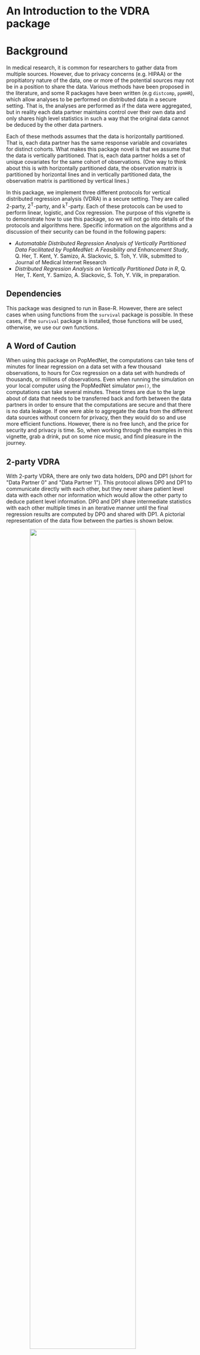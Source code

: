 # An Introduction to the VDRA package

# Background

In medical research, it is common for researchers to gather data from multiple sources.  However, due to privacy concerns (e.g. HIPAA) or the propitiatory nature of the data, one or more of the potential sources may not be in a position to share the data.  Various methods have been proposed in the literature, and some R packages have been written (e.g `distcomp`, `ppmHR`), which allow analyses to be performed on distributed data in a secure setting.  That is, the analyses are performed as if the data were aggregated, but in reality each data partner maintains control over their own data and only shares high level statistics in such a way that the original data cannot be deduced by the other data partners.

Each of these methods assumes that the data is horizontally partitioned.  That is, each data partner has the same response variable and covariates for distinct cohorts.  What makes this package novel is that we assume that the data is vertically partitioned.  That is, each data partner holds a set of unique covariates for the same cohort of observations.  (One way to think about this is with horizontally partitioned data, the observation matrix is partitioned by horizontal lines and in vertically partitioned data, the observation matrix is partitioned by vertical lines.)

In this package, we implement three different protocols for vertical distributed regression analysis (VDRA) in a secure setting.  They are called 2-party, 2<sup>T</sup>-party, and k<sup>T</sup>-party.  Each of these protocols can be used to perform linear, logistic, and Cox regression.  The purpose of this vignette is to demonstrate how to use this package, so we will not go into details of the protocols and algorithms here.  Specific information on the algorithms and a discussion of their security can be found in the following papers:

* *Automatable Distributed Regression Analysis of Vertically Partitioned Data Facilitated by PopMedNet: A Feasibility and Enhancement Study*, Q. Her, T. Kent, Y. Samizo, A. Slackovic, S. Toh, Y. Vilk, submitted to Journal of Medical Internet Research	
* *Distributed Regression Analysis on Vertically Partitioned Data in R*, Q. Her, T. Kent, Y. Samizo, A. Slackovic, S. Toh, Y. Vilk, in preparation.  

## Dependencies

This package was designed to run in Base-R.  However, there are select cases when using functions from the `survival` package is possible.  In these cases, if the `survival` package is installed, those functions will be used, otherwise, we use our own functions.

## A Word of Caution

When using this package on PopMedNet, the computations can take tens of minutes for linear regression on a data set with a few thousand observations, to hours for Cox regression on a data set with hundreds of thousands, or millions of observations.  Even when running the simulation on your local computer using the PopMedNet simulator `pmn()`, the computations can take several minutes.  These times are due to the large about of data that needs to be transferred back and forth between the data partners in order to ensure that the computations are secure and that there is no data leakage.  If one were able to aggregate the data from the different data sources without concern for privacy, then they would do so and use more efficient functions.  However, there is no free lunch, and the price for security and privacy is time.  So, when working through the examples in this vignette, grab a drink, put on some nice music, and find pleasure in the journey.

## 2-party VDRA

With 2-party VDRA, there are only two data holders, DP0 and DP1 (short for "Data Partner 0" and "Data Partner 1").  This protocol allows DP0 and DP1 to communicate directly with each other, but they never share patient level data with each other nor information which would allow the other party to deduce patient level information.  DP0 and DP1 share intermediate statistics with each other multiple times in an iterative manner until the final regression results are computed by DP0 and shared with DP1.  A pictorial representation of the data flow between the parties is shown below.

<img src="2party.png" width="75%" style="display: block; margin: auto;" />

The name DP0 indicates which party is acting as the analysis center.  This is the only protocol where the analysis center also provides data.  For the next two protocols, the analysis center does not provide any data.

## 2<sup>T</sup>-party VDRA

With 2<sup>T</sup>-party VDRA, there are only two data holders, DP1 and DP2, and an analysis center, DP0.  DP1 and DP2 cannot communicate directly with each other, but all communication must pass through DP0.  DP0 is a trusted third party that helps facilitate communication and performs much of the computation that was performed by DP1 in the 2-party protocol.  Whenever possible, any intermediate statistics shared with DP0 from one data partner (never patient level data) are multiplied by a random orthonormal matrix before being sent to the other data partner.  This adds an extra layer of security at the expense of sending more data.  The final regression results are computed by DP0 and shared with DP1 and DP2.  A pictorial representation of the data flow between the parties is shown below.  

<img src="./vignettes/2Tparty.png" width="75%" style="display: block; margin: auto;" />

## K<sup>T</sup>-party VDRA

With K<sup>T</sup>-party VDRA, there are two or more data holders, DP1, DP2, ... DPk, and one analysis center, DP0.  We have tested the package with up to 10 data holders, but there is no reason why there could not be more.  With this protocol, all data partners are able to communicate with each other with the benefit that less data is transferred.  As with 2<sup>T</sup>-party VDRA, DP0 facilitates the computations and computes the final regression results, which are then sent to all the data partners.  The one possible concern with this method is that a data breach at both the analysis center and one of the data partners could expose another data partner's data, even though neither the analysis center nor any data partner have enough information to reconstruct any part of any other data partners' data on their own.  A pictorial representation of the data flow between the parties is shown below.  

<img src="kTparty.png" width="75%" style="display: block; margin: auto;" />

# PopMedNet and the PopMedNet Simulator

PopMedNet (https://www.popmednet.org/), short for Population Medicine Network, is a "scalable and extensible open-source informatics platform designed to facilitate the implementation and operation of distributed health data networks."  PopMedNet is maintained by Department of Population Medicine at the Harvard Medical School and the Harvard Pilgrim Health Care Institute.  Through two generous National Institute of Health Grants, we were able to make modifications to PopMedNet which allowed us to transmit data between data partners in a secure and automatic fashion.  These modification were made specifically with the intent of the creation of this package.  While this package has been designed to work seamlessly with PopMedNet as a means of communication, it should be possible to use other file transfer software to perform the same task.

If a group of data partners wishes to use PopMedNet and this package for analysis of vertically distributed data, please refer to the vignette *How to use the vdra package with PopMedNet* for further information.  However, for the individuals which are interested in testing out the package to see how it works, a PopMedNet simulator, `pmn()`, has been supplied as part of the package.  This allows the individual to play the part of the all the data partners and the analysis center on a single computer in order to gain an understanding of how to use the package before implementation in a real world setting.

We demonstrate the usage of this package using `pmn()` as the file transfer protocol for 2-party, 2<sup>T</sup>-party, and K<sup>T</sup>-party situations.  Take careful note the use of the parameter `popmednet = FALSE` in all function calls.  When `popmednet = TRUE` is used, an offset is added to make sure that when two or more data partners are running in parallel, there is a at least a 15 second window between when they signal PopMedNet that they are ready to upload files.  There are technical reasons for this that are specific to PopMedNet, but are not applicable when other file transfer protocols are utilized.

# Data

The `VDRA` package comes with a data set `vdra_data` which contains simulated data from a BMI study by the Harvard School of Medicine.  The data in `vdra_data` are not fit for scientific research, but are rather provided as an example for use when learning to use this package.  The data contains information from 5,740 subjects with four possible response variables and seven covariates.  

The four response variables are:

 
| Variable(s)   | Intended Use        |
|---------------|---------------------|
| Change_BMI    | Linear Regression   |
| WtLost        | Logistic Regression |
| Time, Status  | Cox Regression      |

If each data partner is using their own data, it is assumed that each data partner has the same number of observations and that observations on corresponding rows are for the same patient.  In other words, it is assumed that the data are already aligned according to some common key, and it will be treated as such.  Additionally, it is expected that the data will have already been cleaned and only valid values are presented.  Some checking of the data is performed by the package, including looking for missing values. During this step, if any problems are found a descriptive error message will be given and the program will terminate.  

# The Directory Structure and the Order of Execution

The directories in which each data partner reads and writes files is fairly rigid, but the home location where these directories are placed is up to the user.  For this vignette, we set the base directory to be `~/vdra`, but in practice, you can name it whatever you want and place it wherever you desire.  This directory is passed as a parameter to `pmn()` and the data partners, and they assume that it exists.  If it does not, they terminate execution.  At this point, please create your work directory before proceeding.

Before each run, `~/vdra` and all of its subdirectories should not contain any file named `files_done.ok`, `job_done.ok`, or `job_fail.ok`.  These are special files that signal PopMedNed (and the simulator) that files have been transferred from another data partner, are ready to be transferred to another data partner, or that the computation has completed or failed.  In the event of a normal program termination, these files are removed automatically, but in the event of a program crash or other unplanned events, one or more of these files may be left behind which could have unintended consequences the next time that a simulation is run.  Because of this, we suggest that all files are deleted from `~/pmn` each time you run a simulation.

When \verb'pmn(k, "~/pmn")' is run the first time (where *k* is some positive integer signaling how many parties (data partners and the analysis center) are going to participate in the computation, it first checks that `~/vdra` exists and then it creates the subdirectories `dp0`, `dp1`, through `dp(k)` in the directory `~/vdra`.  Each subdirectory contains the further subdirectories `inputfiles`, `msoc`, `msoc1`, ..., `msoc(k)`.  All files that Data Partner *n* wants transferred to another data partner are written to `~/vdra/dp(n)/inputfiles`.  On the other hand, `~/vdra/dp(n)/msoc` contains the files sent to Data Partner *n* by the analysis center (Data Partner 0) and `~/vdra/dp(n)/msoc(m)` contains the files sent to Data Partner *n* by Data Partner *m*.  

As `pmn()` (or PopMedNet if you are using that) and the data partners all run in parallel, we now outline the order of execution.  For simplicity, assume that we have the analysis center (Data Partner 0) and data partners 1 and 2.  When we first start the scripts, data partners 1 and 2 are active.  They do some computations and then write files to their respective directory `inputfiles`, along with a file `file_list.csv` which indicates which files are to be sent to which data partners. A data partner can transfer a file to any other data partner within the limitations of the protocol being used, the only additional exception being that they cannot transfer a file to themselves.  Finally, they write `files_done.csv` which indicates to `pmn()` (PopMedNet) that the files are ready to be transfered.  Once all active data partners have written `files_done.csv`, `pmn()` (PopMedNet) transfers the files to the appropriate read directories of the appropriate data partners.  Once the files are transferred, `pmn()` (PopMedNet) writes `files_done.csv` in each directory that received a file.  Each data partner that received a file is now active.  The active data partners delete the various `files_done.csv`, read the input files, process, write files, and the process continues.  The process ends when the analysis center determines that the computation is over.  At this point, the analysis center writes the file `job_done.ok` in the case of a successful computation, or `job_fail.ok` in the case of an unsuccessful computation.  This signals `pmn()` (PopMedNet) to tell all the other data partners to shutdown and then `pmn()` (PopMedNet) shuts down itself. 

The next sections of the vignette demonstrate how to use this package to perform parallel computations.

# 2-party Vertically Distributed Regression

For 2-party Vertically Distributed Regression, we will run three sessions of R simultaneously.  If you are using R-Studio, you can open up two more sessions of R-Studio by choosing the menu item `Session`&rarr;`New Session`.  The first session will run the PopMedNet Simulator, `pmn()`, and the other two sessions will run the analysis center (Data Partner 0) and the Data Partner 1, respectively.  Once you run one block of code in a session of R, immediately move to the next R session to execute the next block of code.  The scripts interact in such a way that they all need to run in parallel for the the computation to proceed to completion.  

In our code, we assume that we run `pmn()` first, as this simulates PopMedNet being run first, which delivers the requests in a real-world setting.  Before you run `pmn()`, be sure that `~/vdra` is empty (or at least does not contain any files of the form `*.ok`.  When we run `pmn()`, we tell it that there will be one data partner beyond the analysis center and that the working directory is `~/vdra`.


```r
library(vdra)
if (!dir.exists("~/vdra")) dir.create("~/vdra")
pmn(2, "~/vdra")
```
	
At this point, `pmn()` will have created directories `~/vdra/dp0` and `~/vdra/dp1` which are used in the communication process.  For this protocol, it is assumed that Data Partner 0 has the response variable(s) and potentially some covariates, while it is assumed that Data Partner 1 has at least one covariate.  For this vignette, we let Data Partner 0 have the covariates stored in columns 5 through 7 of `vdra_data` and Data Partner 1 has the covariates stored in columns 8 through 11.

Once `pmn()` is running, proceed to the section indicating the regression you wish to perform.

## Linear Regression

In order to perform linear regression in a 2-party setting run the following code in the second R session simultaneously with the first R session.  This code is for the analysis center (Data Partner 0).  In reality, it does not matter which data partner is run first.


```r
library(vdra)
fit = AnalysisCenter.2Party(regression    = "linear",
                            data          = vdra_data[, c(1, 5:7)],
                            response      = "Change_BMI",
                            monitorFolder = "~/vdra/dp0",
                            popmednet     = FALSE)
summary(fit)
```
	
Now, run the following code in the third R session simultaneously with the other two R sessions.  This code is for Data Partner 1.
	

```r
library(vdra)
fit = DataPartner.2Party(regression    = "linear",
                         data          = vdra_data[, 8:11],
                         monitorFolder = "~/vdra/dp1",
                         popmednet     = FALSE)
summary(fit)
```
	
After a few minutes, you should see the following output for both parties.
	

```
##                Party   Estimate Std. Error    t value   Pr(>|t|)    
##  (Intercept)    dp0   2.284e+01   1.620344  1.409e+01 < 2.22e-16 ***
##  Exposure       dp0  -5.779e+00   0.394282 -1.466e+01 < 2.22e-16 ***
##  Age            dp0   2.024e-01   0.020086  1.007e+01 < 2.22e-16 ***
##  ComorbidScore  dp0   2.626e-01   0.106151  2.474e+00  0.0133813 *  
##  NumRx          dp1  -1.324e-01   0.096882 -1.367e+00  0.1717263    
##  BMI_pre        dp1  -1.176e-02   0.021796 -5.394e-01  0.5896362    
##  Race:Race 1    dp1   2.108e+00   0.788397  2.673e+00  0.0075283 ** 
##  Race:Race 2    dp1   1.675e+00   0.740472  2.262e+00  0.0237404 *  
##  Race:Race 3    dp1   3.641e+00   0.733589  4.964e+00 7.1126e-07 ***
##  Race:Race 4    dp1   4.722e+00   0.738904  6.391e+00 1.7827e-10 ***
##  Race:Race 5    dp1   4.033e-02   0.746852  5.400e-02  0.9569363    
##  Sex:M          dp1  -1.244e+00   0.563097 -2.208e+00  0.0272501 *  
## --- 
## Signif. codes:  0 '***' 0.001 '**' 0.01 '*' 0.05 '.' 0.1 ' ' 1
## 
## Residual standard error:  14.92 on 5728 degrees of freedom
## Multiple R-squared:  0.06851 , Adjusted R-squared:  0.06672 
## F-statistic: 38.3 on 11 and 5728 DF, p-value: < 2.22e-16
```
	
The output is similar if we had used `lm()`:
	

```r
fit = lm(Change_BMI ~ ., vdra_data[, c(1, 5:11)])
summary(fit)
```

```
## 
## Call:
## lm(formula = Change_BMI ~ ., data = vdra_data[, c(1, 5:11)])
## 
## Residuals:
##     Min      1Q  Median      3Q     Max 
## -37.935 -10.324  -1.444   8.571  77.989 
## 
## Coefficients:
##               Estimate Std. Error t value Pr(>|t|)    
## (Intercept)   22.83755    1.62034  14.094  < 2e-16 ***
## Exposure      -5.77936    0.39428 -14.658  < 2e-16 ***
## Age            0.20235    0.02009  10.074  < 2e-16 ***
## ComorbidScore  0.26264    0.10615   2.474  0.01338 *  
## NumRx         -0.13242    0.09688  -1.367  0.17173    
## BMI_pre       -0.01176    0.02180  -0.539  0.58964    
## RaceRace 1     2.10776    0.78840   2.673  0.00753 ** 
## RaceRace 2     1.67488    0.74047   2.262  0.02374 *  
## RaceRace 3     3.64139    0.73359   4.964 7.11e-07 ***
## RaceRace 4     4.72205    0.73890   6.391 1.78e-10 ***
## RaceRace 5     0.04033    0.74685   0.054  0.95694    
## SexM          -1.24359    0.56310  -2.208  0.02725 *  
## ---
## Signif. codes:  0 '***' 0.001 '**' 0.01 '*' 0.05 '.' 0.1 ' ' 1
## 
## Residual standard error: 14.92 on 5728 degrees of freedom
## Multiple R-squared:  0.06851,	Adjusted R-squared:  0.06672 
## F-statistic:  38.3 on 11 and 5728 DF,  p-value: < 2.2e-16
```


## Logistic Regression

As with the linear regression, we are already running the following block of code in an R session.


```r
library(vdra)
if (!dir.exists("~/vdra")) dir.create("~/vdra")
pmn(2, "~/vdra")
```
	
In order to perform logistic regression in a 2-party setting run the following code in the second R session simultaneously with the first R session.  This code is for the analysis center (Data Partner 0).  In reality, it does not matter which data partner is run first. Notice that this time we are using the binary variable `WtLost` as the response.
	

```r
library(vdra)
fit = AnalysisCenter.2Party(regression    = "logistic",
                            data          = vdra_data[, c(2, 5:7)],
                            response      = "WtLost",
                            monitorFolder = "~/vdra/dp0",
                            popmednet     = FALSE)
summary(fit)
```
	
Now, run the following code in the third R session simultaneously with the other two R sessions.  This code is for Data Partner 1.
	

```r
library(vdra)
fit = DataPartner.2Party(regression    = "logistic",
                         data          = vdra_data[, 8:11],
                         monitorFolder = "~/vdra/dp1",
                         popmednet     = FALSE)
summary(fit)
```

After a few minutes, you should see the following output:


```
##                Party   Estimate Std. Error   t value   Pr(>|t|)    
##  (Intercept)    dp0   1.633e+00   0.377311  4.327351 1.5091e-05 ***
##  Exposure       dp0  -9.409e-01   0.099919 -9.416743 < 2.22e-16 ***
##  Age            dp0   3.772e-02   0.004815  7.833597 4.7411e-15 ***
##  ComorbidScore  dp0   3.653e-02   0.025524  1.431209 0.15237037    
##  NumRx          dp1  -4.366e-02   0.023002 -1.898102 0.05768263 .  
##  BMI_pre        dp1  -3.459e-03   0.005094 -0.679062 0.49709830    
##  Race:Race 1    dp1   3.164e-01   0.190301  1.662715 0.09636954 .  
##  Race:Race 2    dp1   4.087e-01   0.176844  2.311323 0.02081501 *  
##  Race:Race 3    dp1   4.870e-01   0.175991  2.767129 0.00565524 ** 
##  Race:Race 4    dp1   6.556e-01   0.188746  3.473682 0.00051337 ***
##  Race:Race 5    dp1  -2.440e-01   0.153508 -1.589724 0.11189697    
##  Sex:M          dp1  -3.154e-01   0.139085 -2.267681 0.02334863 *  
## --- 
## Signif. codes:  0 '***' 0.001 '**' 0.01 '*' 0.05 '.' 0.1 ' ' 1
## 
## (Dispertion parameter for binomial family taken to be 1)
## 
##     Null Deviance: 3530  on  5739  degrees of freedom
## Residual deviance: 3311  on  5728  degrees of freedom
## AIC: 3335 
## BIC: 3415 
## 
## Number of Newton-Raphson iterations: 7
```
	
The output is similar if we had used `glm()`:
	

```r
fit = glm(WtLost ~ ., vdra_data[c(2, 5:11)], family = binomial)
summary(fit)
```

```
## 
## Call:
## glm(formula = WtLost ~ ., family = binomial, data = vdra_data[c(2, 
##     5:11)])
## 
## Deviance Residuals: 
##     Min       1Q   Median       3Q      Max  
## -2.8468   0.2797   0.3737   0.4848   1.0130  
## 
## Coefficients:
##                Estimate Std. Error z value Pr(>|z|)    
## (Intercept)    1.632756   0.377298   4.327 1.51e-05 ***
## Exposure      -0.940912   0.099913  -9.417  < 2e-16 ***
## Age            0.037721   0.004815   7.834 4.73e-15 ***
## ComorbidScore  0.036530   0.025523   1.431 0.152356    
## NumRx         -0.043661   0.023001  -1.898 0.057674 .  
## BMI_pre       -0.003459   0.005094  -0.679 0.497085    
## RaceRace 1     0.316417   0.190294   1.663 0.096357 .  
## RaceRace 2     0.408743   0.176838   2.311 0.020811 *  
## RaceRace 3     0.486991   0.175986   2.767 0.005654 ** 
## RaceRace 4     0.655642   0.188734   3.474 0.000513 ***
## RaceRace 5    -0.244035   0.153505  -1.590 0.111890    
## SexM          -0.315401   0.139079  -2.268 0.023343 *  
## ---
## Signif. codes:  0 '***' 0.001 '**' 0.01 '*' 0.05 '.' 0.1 ' ' 1
## 
## (Dispersion parameter for binomial family taken to be 1)
## 
##     Null deviance: 3530.2  on 5739  degrees of freedom
## Residual deviance: 3310.6  on 5728  degrees of freedom
## AIC: 3334.6
## 
## Number of Fisher Scoring iterations: 5
```
	
## Cox Regression

As with the linear regression, we are already running the following block of code in an R session.


```r
library(vdra)
if (!dir.exists("~/vdra")) dir.create("~/vdra")
pmn(2, "~/vdra")
```

In order to perform Cox regression in a 2-party setting run the following code in the second R session simultaneously with the first R session.  This code is for the analysis center (Data Partner 0).  In reality, it does not matter which data partner is run first. Notice that this time we are using the two variables for the response: `Time` which measures the time to event and the binary variable `Status` which records if the event happened or was censored.  
	

```r
library(vdra)
fit = AnalysisCenter.2Party(regression    = "cox",
                            data          = vdra_data[, c(3:4, 5:7)],
                            response      = c("Time", "Status"),
                            monitorFolder = "~/vdra/dp0",
                            popmednet     = FALSE)
summary(fit)
```
	
Now, run the following code in the third R session simultaneously with the other two R sessions.  This code is for Data Partner 1.
	

```r
library(vdra)
fit = DataPartner.2Party(regression    = "cox",
                         data          = vdra_data[, 8:11],
                         monitorFolder = "~/vdra/dp1",
                         popmednet     = FALSE)
summary(fit)
```
	
After a few minutes, you should see the following output:


```
##   n= 5740, number of events= 4127 
## 
##                party      coef exp(coef) se(coef)         z Pr(>|z|)    
##  Exposure       dp0  -0.046067  0.954978 0.031227 -1.475201 0.140158    
##  Age            dp0   0.002521  1.002524 0.001567  1.608509 0.107724    
##  ComorbidScore  dp0  -0.004967  0.995045 0.008322 -0.596861 0.550600    
##  NumRx          dp1  -0.004932  0.995081 0.007601 -0.648776 0.516483    
##  BMI_pre        dp1   0.058895  1.060664 0.001615 36.457746  < 2e-16 ***
##  Race:Race 1    dp1  -0.054626  0.946839 0.062410 -0.875274 0.381425    
##  Race:Race 2    dp1   0.019202  1.019388 0.058428  0.328648 0.742422    
##  Race:Race 3    dp1   0.098094  1.103067 0.056990  1.721246 0.085206 .  
##  Race:Race 4    dp1   0.024423  1.024724 0.058176  0.419815 0.674621    
##  Race:Race 5    dp1  -0.120371  0.886592 0.060084 -2.003364 0.045138 *  
##  Sex:M          dp1   0.011307  1.011371 0.044496  0.254116 0.799406    
## ---
## Signif. codes:  0 '***' 0.001 '**' 0.01 '*' 0.05 '.' 0.1 ' ' 1
## 
##                party exp(coef) exp(-coef) lower .95 upper .95
##  Exposure       dp0   0.954978   1.047144  0.898282  1.015253
##  Age            dp0   1.002524   0.997482  0.999449  1.005608
##  ComorbidScore  dp0   0.995045   1.004980  0.978947  1.011408
##  NumRx          dp1   0.995081   1.004944  0.980365  1.010017
##  BMI_pre        dp1   1.060664   0.942806  1.057311  1.064028
##  Race:Race 1    dp1   0.946839   1.056145  0.837824  1.070040
##  Race:Race 2    dp1   1.019388   0.980981  0.909087  1.143071
##  Race:Race 3    dp1   1.103067   0.906563  0.986488  1.233423
##  Race:Race 4    dp1   1.024724   0.975873  0.914298  1.148487
##  Race:Race 5    dp1   0.886592   1.127915  0.788098  0.997396
##  Sex:M          dp1   1.011371   0.988757  0.926906  1.103533
## 
## Concordance= 0.6607 (se = 0.004373 )
## Likelihood ratio test= 1194 on 11 df, p= < 2.22e-16 
## Wald test            = 1354 on 11 df, p= < 2.22e-16 
## Score test           = 1378 on 11 df, p= < 2.22e-16 
## 
## Number of Newton-Raphson iterations: 5
```
	
The output is similar if we had used `coxph()` in the `survival` package:



```r
library(survival)
fit = coxph(Surv(Time, Status) ~ ., data = vdra_data[, 3:11])
summary(fit)            
```

```
## Call:
## coxph(formula = Surv(Time, Status) ~ ., data = vdra_data[, 3:11])
## 
##   n= 5740, number of events= 4127 
## 
##                    coef exp(coef)  se(coef)      z Pr(>|z|)    
## Exposure      -0.046067  0.954978  0.031227 -1.475   0.1402    
## Age            0.002521  1.002524  0.001567  1.609   0.1077    
## ComorbidScore -0.004967  0.995045  0.008322 -0.597   0.5506    
## NumRx         -0.004932  0.995081  0.007601 -0.649   0.5165    
## BMI_pre        0.058895  1.060664  0.001615 36.458   <2e-16 ***
## RaceRace 1    -0.054626  0.946839  0.062410 -0.875   0.3814    
## RaceRace 2     0.019202  1.019388  0.058428  0.329   0.7424    
## RaceRace 3     0.098094  1.103067  0.056990  1.721   0.0852 .  
## RaceRace 4     0.024423  1.024724  0.058176  0.420   0.6746    
## RaceRace 5    -0.120371  0.886592  0.060084 -2.003   0.0451 *  
## SexM           0.011307  1.011371  0.044496  0.254   0.7994    
## ---
## Signif. codes:  0 '***' 0.001 '**' 0.01 '*' 0.05 '.' 0.1 ' ' 1
## 
##               exp(coef) exp(-coef) lower .95 upper .95
## Exposure         0.9550     1.0471    0.8983    1.0153
## Age              1.0025     0.9975    0.9994    1.0056
## ComorbidScore    0.9950     1.0050    0.9789    1.0114
## NumRx            0.9951     1.0049    0.9804    1.0100
## BMI_pre          1.0607     0.9428    1.0573    1.0640
## RaceRace 1       0.9468     1.0561    0.8378    1.0700
## RaceRace 2       1.0194     0.9810    0.9091    1.1431
## RaceRace 3       1.1031     0.9066    0.9865    1.2334
## RaceRace 4       1.0247     0.9759    0.9143    1.1485
## RaceRace 5       0.8866     1.1279    0.7881    0.9974
## SexM             1.0114     0.9888    0.9269    1.1035
## 
## Concordance= 0.661  (se = 0.004 )
## Likelihood ratio test= 1194  on 11 df,   p=<2e-16
## Wald test            = 1354  on 11 df,   p=<2e-16
## Score (logrank) test = 1378  on 11 df,   p=<2e-16
```

# 2<sup>T</sup>-party Vertically Distributed Regression

For 2<sup>T</sup>-party Vertically Distributed Regression, we will run four sessions of R simultaneously.  If you are using R-Studio, you can open up three more sessions of R-Studio by choosing the menu item `Session`&rarr;`New Session`.  The first session will run the PopMedNet Simulator, `pmn()`, and the other three sessions will run the analysis center (Data Partner 0), Data Partner 1, and Data Partner 2, respectively.  Once you run one block of code in a session of R, immediately move to the next R session to execute the next block of code.  The scripts interact in such a way that they all need to run in parallel for the the computation to proceed to completion.  

In our code, we assume that we run `pmn()` first, as this simulates PopMedNet being run first, which delivers the requests in a real-world setting.  Before you run `pmn()`, be sure that `~/vdra` is empty (or at least does not contain any files of the form `*.ok`).  When we run `pmn()`, we tell it that there will be one data partner beyond the analysis center and that the working directory is `~/vdra`.


```r
library(vdra)
if (!dir.exists("~/vdra")) dir.create("~/vdra")
pmn(3, "~/vdra")
```

At this point, `pmn()` will have created directories `~/vdra/dp0`, `~/vdra/dp1`, and `~/vdra/dp2` which are used in the communication process.  For this protocol, it is assumed that the analysis center has no data, Data Partner 1 has the response variable(s) and potentially some covariates, and that Data Partner 2 has at least one covariate.  For this vignette, we let Data Partner 1 have the covariates stored in columns 5 through 7 of `vdra_data` and Data Partner 2 has the covariates stored in columns 8 through 11.

Once `pmn()` is running, proceed to the section indicating the regression you wish to perform.

## Linear Regression

In order to perform linear regression in a 2<sup>T</sup>-party setting run the following code in the second R session simultaneously with the first R session.  This code is for the analysis center (Data Partner 0).  In reality, it does not matter which data partner is run first.


```r
library(vdra)
fit = AnalysisCenter.3Party(regression    = "linear",
                            monitorFolder = "~/vdra/dp0",
                            popmednet     = FALSE)
summary(fit)
```
	
Now, run the following code in the third R session simultaneously with the other two R sessions.  This code is for Data Partner 1.
	

```r
library(vdra)
fit = DataPartner1.3Party(regression    = "linear",
                          data          = vdra_data[, c(1, 5:7)],
                          response      = "Change_BMI",
                          monitorFolder = "~/vdra/dp1",
                          popmednet     = FALSE)
summary(fit)
```
	
Finally, run the following code in the fourth R session simultaneously with the other two R sessions.  This code is for Data Partner 2.
	

```r
library(vdra)
fit = DataPartner2.3Party(regression    = "linear",
                          data          = vdra_data[, 8:11],
                          monitorFolder = "~/vdra/dp2",
                          popmednet     = FALSE)
summary(fit)
```
	
After a few minutes, you should see the same output as in the 2-party scenario.
	
## Logistic Regression

As with linear regression, we are already running the following block of code in an R session.


```r
library(vdra)
if (!dir.exists("~/vdra")) dir.create("~/vdra")
pmn(3, "~/vdra")
```

	
In order to perform logistic regression in a 2<sup>T</sup>-party setting run the following code in the second R session simultaneously with the first R session.  This code is for the analysis center (Data Partner 0).  In reality, it does not matter which data partner is run first. Notice that this time we are using the binary variable `WtLost` as the response.
	

```r
library(vdra)
fit = AnalysisCenter.3Party(regression    = "logistic",
                            monitorFolder = "~/vdra/dp0",
                            popmednet     = FALSE)
summary(fit)
```
	
Now, run the following code in the third R session simultaneously with the other two R sessions.  This code is for Data Partner 1.
	

```r
library(vdra)
fit = DataPartner1.3Party(regression    = "logistic",
                          data          = vdra_data[, c(2, 5:7)],
                          response      = "WtLost",
                          monitorFolder = "~/vdra/dp1",
                          popmednet     = FALSE)
summary(fit)
```
	
Finally, run the following code in the fourth R session simultaneously with the other two R sessions.  This code is for Data Partner 2.
	

```r
library(vdra)
fit = DataPartner2.3Party(regression    = "logistic",
                          data          = vdra_data[, 8:11],
                          monitorFolder = "~/vdra/dp2",
                          popmednet     = FALSE)
summary(fit)
```
	
After a few minutes, you should see the same output as in the 2-party scenario
	
## Cox Regression

As with linear regression, we are already running the following block of code in an R session.


```r
library(vdra)
if (!dir.exists("~/vdra")) dir.create("~/vdra")
pmn(3, "~/vdra")
```
	
In order to perform Cox regression in a 2<sup>T</sup>-party setting run the following code in the second R session simultaneously with the first R session.  This code is for the analysis center (Data Partner 0).  In reality, it does not matter which data partner is run first. Notice that this time we are using the two variables for the response: `Time` which measures the time to event and the binary variable `Status` which records if the event happened or was censored.  
	

```r
library(vdra)
fit = AnalysisCenter.3Party(regression    = "cox",
                            monitorFolder = "~/vdra/dp0",
                            popmednet     = FALSE)
summary(fit)
```
	
Now, run the following code in the third R session simultaneously with the other two R sessions.  This code is for Data Partner 1.
	

```r
library(vdra)
fit = DataPartner1.3Party(regression    = "cox",
                          data          = vdra_data[, c(3:4, 5:7)],
                          response      = c("Time", "Status"),
                          monitorFolder = "~/vdra/dp1",
                          popmednet     = FALSE)
summary(fit)
```
	
Finally, run the following code in the fourth R session simultaneously with the other two R sessions.  This code is for Data Partner 2.
	

```r
library(vdra)
fit = DataPartner2.3Party(regression    = "cox",
                          data          = vdra_data[, 8:11],
                          monitorFolder = "~/vdra/dp2",
                          popmednet     = FALSE)
summary(fit)
```

After a few minutes, you should see the same output as in the 2-party scenario


# K<sup>T</sup>-party Vertically Distributed Regression

For k-party Vertically Distributed Regression, we are not limited to two data partners beyond the analysis center, but we can have any number.  In fact, we have successfully run this program for *k = 10* data partners.  However, for the sake of this vignette, we will restrict ourselves to just two and note that we would only have to change the value of `numDataPartners`. For example, if we had *k = 10* data partners, we would need to set `numDataPartners = 10` in each of the following code blocks.  Since we have two data partners, we will run four sessions of R simultaneously.  If you are using R-Studio, you can open up three more sessions of R-Studio by choosing the menu item `Session`&rarr;`New Session`.  The first session will run the PopMedNet Simulator, `pmn()`, and the other three sessions will run the analysis Center (Data Partner 0), Data Partner 1, and Data Partner 2, respectively.  Once you run one block of code in a session of R, immediately move to the next R session to execute the next block of code.  The scripts interact in such a way that they all need to run in parallel for the the computation to proceed to completion.  

In our code, we assume that we run `pmn()` first, as this simulates PopMedNet being run first, which delivers the requests in a real-world setting.  Before you run `pmn()`, be sure that `~/vdra` is empty (or at least does not contain any files of the form `*.ok`).  When we run `pmn()`, we tell it that there will be one data partner beyond the analysis center and that the working directory is `~/vdra`.


```r
library(vdra)
if (!dir.exists("~/vdra")) dir.create("~/vdra")
pmn(3, "~/vdra")
```

At this point, `pmn()` will have created directories `~/vdra/dp0`, `~/vdra/dp1`, and `~/vdra/dp2` which are used in the communication process.  For this protocol, it is assumed that the analysis center has no data, Data Partner 1 has the response variable(s) and potentially some covariates, and that Data Partner 2 has at least one covariate.  For this vignette, we let Data Partner 1 have the covariates stored in columns 5 through 7 of `vdra_data` and Data Partner 2 has the covariates stored in columns 8 through 11.

Once `pmn()` is running, proceed to the section indicating the regression you wish to perform.


## Linear Regression

In order to perform linear regression in a K<sup>T</sup>-party setting run the following code in the second R session simultaneously with the first R session.  This code is for the analysis center (Data Partner 0).  In reality, it does not matter which data partner is run first.


```r
library(vdra)
fit = AnalysisCenter.KParty(regression      = "linear",
                            numDataPartners = 2,
                            monitorFolder   = "~/vdra/dp0",
                            popmednet       = FALSE)
summary(fit)
```

Now, run the following code in the third R session simultaneously with the other two R sessions.  This code is for Data Partner 1.


```r
library(vdra)
fit = DataPartner.KParty(regression      = "linear",
                         data            = vdra_data[, c(1, 5:7)],
                         response        = "Change_BMI",
                         numDataPartners = 2,
                         dataPartnerID   = 1,
                         monitorFolder   = "~/vdra/dp1",
                         popmednet       = FALSE)
summary(fit)
```

Finally, run the following code in the fourth R session simultaneously with the other two R sessions.  This code is for Data Partner 2.


```r
library(vdra)
fit = DataPartner.KParty(regression      = "linear",
                         data            = vdra_data[, 8:11],
                         numDataPartners = 2,
                         dataPartnerID   = 2,
                         monitorFolder   = "~/vdra/dp2",
                         popmednet       = FALSE)
summary(fit)
```

## Logistic Regression

As with linear regression, we are already running the following block of code in an R session.


```r
library(vdra)
if (!dir.exists("~/vdra")) dir.create("~/vdra")
pmn(3, "~/vdra")
```

In order to perform logistic regression in a K<sup>T</sup>-party setting run the following code in the second R session simultaneously with the first R session.  This code is for the analysis center (Data Partner 0).  In reality, it does not matter which data partner is run first. Notice that this time we are using the binary variable `WtLost` as the response.


```r
library(vdra)
fit = AnalysisCenter.KParty(regression      = "logistic",
                            numDataPartners = 2,
                            monitorFolder   = "~/vdra/dp0",
                            popmednet       = FALSE)
summary(fit)
```

Now, run the following code in the third R session simultaneously with the other two R sessions.  This code is for Data Partner 1.


```r
library(vdra)
fit = DataPartner.KParty(regression      = "logistic",
                         data            = vdra_data[, c(2, 5:7)],
                         response        = "WtLost",
                         numDataPartners = 2,
                         dataPartnerID   = 1,
                         monitorFolder   = "~/vdra/dp1",
                         popmednet       = FALSE)
summary(fit)
```

Finally, run the following code in the fourth R session simultaneously with the other two R sessions.  This code is for Data Partner 2.


```r
library(vdra)
fit = DataPartner.KParty(regression      = "logistic",
                         data            = vdra_data[, 8:11],
                         numDataPartners = 2,
                         dataPartnerID   = 2,
                         monitorFolder   = "~/vdra/dp2",
                         popmednet       = FALSE)
summary(fit)
```

## Cox Regression

As with linear regression, we are already running the following block of code in an R session.


```r
library(vdra)
if (!dir.exists("~/vdra")) dir.create("~/vdra")
pmn(3, "~/vdra")
```

In order to perform Cox regression in a K<sup>T</sup>-party setting run the following code in the second R session simultaneously with the first R session.  This code is for the analysis center (Data Partner 0).  In reality, it does not matter which data partner is run first. Notice that this time we are using the two variables for the response: `Time` which measures the time to event and the binary variable `Status` which records if the event happened or was censored.  


```r
library(vdra)
fit = AnalysisCenter.KParty(regression      = "cox",
                            numDataPartners = 2,
                            monitorFolder   = "~/vdra/dp0",
                            popmednet       = FALSE)
summary(fit)
```

Now, run the following code in the third R session simultaneously with the other two R sessions.  This code is for Data Partner 1.



```r
library(vdra)
fit = DataPartner.KParty(regression      = "cox",
                         data            = vdra_data[, c(3:4, 5:7)],
                         response        = c("Time", "Status"),
                         numDataPartners = 2,
                         dataPartnerID   = 1,
                         monitorFolder   = "~/vdra/dp1",
                         popmednet       = FALSE)
summary(fit)
```

Finally, run the following code in the fourth R session simultaneously with the other two R sessions.  This code is for Data Partner 2.


```r
library(vdra)
fit = DataPartner.KParty(regression      = "cox",
                         data            = vdra_data[, 8:11],
                         numDataPartners = 2,
                         dataPartnerID   = 2,
                         monitorFolder   = "~/vdra/dp2",
                         popmednet       = FALSE)
summary(fit)
```

# Utilities

In order to facilitate the the user to further analyze the data and the model, four utilities have been provided.  We present these for each of the three types of regression that we perform.

## Linear Regression

For linear regression, we allow the creation of sub-models.  As an example, we have stored the output of the distributed linear regression (either [2-party](#twoparty-linear), [2<sup>T</sup>-party](#twoTparty-linear), or [K<sup>T</sup>-party](#kTparty-linear)) from the data partner which holds the response in `vdra_fit_linear_A` (which comes with the package).  We can check the fit of different sub-models as shown in the following script.  All data partners can use this function.  The first argument is a standard R formula using the variables that are found in the fit, and the second argument is the results of the regression.


```r
library(vdra)
fit1 = differentModel(Age ~ ., vdra_fit_linear_A)
summary(fit1)
```

```
##                Party   Estimate Std. Error   t value Pr(>|t|)    
##  (Intercept)    dp0   3.707e+01   0.956664 38.746947  < 2e-16 ***
##  Change_BMI     dp0   8.604e-02   0.008540 10.074380  < 2e-16 ***
##  Exposure       dp0   2.481e-01   0.261858  0.947364 0.343493    
##  ComorbidScore  dp0  -5.007e-02   0.069252 -0.723004 0.469707    
##  NumRx          dp1   7.715e-02   0.063176  1.221213 0.222056    
##  BMI_pre        dp1  -9.351e-03   0.014212 -0.657944 0.510600    
##  Race:Race 1    dp1   1.297e-01   0.514410  0.252062 0.801002    
##  Race:Race 2    dp1   9.192e-01   0.482905  1.903412 0.057037 .  
##  Race:Race 3    dp1  -1.663e-01   0.479376 -0.347000 0.728604    
##  Race:Race 4    dp1   8.517e-01   0.483403  1.761807 0.078155 .  
##  Race:Race 5    dp1   6.624e-01   0.486924  1.360370 0.173766    
##  Sex:M          dp1   4.415e-01   0.367290  1.202165 0.229349    
## --- 
## Signif. codes:  0 '***' 0.001 '**' 0.01 '*' 0.05 '.' 0.1 ' ' 1
## 
## Residual standard error:  9.732 on 5728 degrees of freedom
## Multiple R-squared:  0.01999 , Adjusted R-squared:  0.01811 
## F-statistic: 10.62 on 11 and 5728 DF, p-value: < 2.22e-16
```

```r
fit2 = differentModel(Change_BMI ~ Exposure + Age, vdra_fit_linear_A)
summary(fit2)
```

```
##              Party  Estimate Std. Error  t value   Pr(>|t|)    
##  (Intercept)  dp0  23.473918   0.858507  27.3427 < 2.22e-16 ***
##  Exposure     dp0  -5.683961   0.397325 -14.3056 < 2.22e-16 ***
##  Age          dp0   0.204154   0.020230  10.0918 < 2.22e-16 ***
## --- 
## Signif. codes:  0 '***' 0.001 '**' 0.01 '*' 0.05 '.' 0.1 ' ' 1
## 
## Residual standard error:  15.05 on 5737 degrees of freedom
## Multiple R-squared:  0.05128 , Adjusted R-squared:  0.05095 
## F-statistic: 155 on 2 and 5737 DF, p-value: < 2.22e-16
```

```r
fit3 = differentModel(Change_BMI ~ Exposure, vdra_fit_linear_A)
summary(fit3)
```

```
##              Party Estimate Std. Error  t value   Pr(>|t|)    
##  (Intercept)  dp0  31.65929   0.283832 111.5424 < 2.22e-16 ***
##  Exposure     dp0  -5.73301   0.400771 -14.3050 < 2.22e-16 ***
## --- 
## Signif. codes:  0 '***' 0.001 '**' 0.01 '*' 0.05 '.' 0.1 ' ' 1
## 
## Residual standard error:  15.18 on 5738 degrees of freedom
## Multiple R-squared:  0.03443 , Adjusted R-squared:  0.03427 
## F-statistic: 204.6 on 1 and 5738 DF, p-value: < 2.22e-16
```

```r
fit4 = differentModel(Change_BMI ~ Exposure + Age + `Sex:M` + `Race:Race 1`, vdra_fit_linear_A)
summary(fit4)
```

```
##              Party  Estimate Std. Error    t value   Pr(>|t|)    
##  (Intercept)  dp0  24.870147   0.927739  26.807267 < 2.22e-16 ***
##  Exposure     dp0  -5.704460   0.396184 -14.398517 < 2.22e-16 ***
##  Age          dp0   0.204923   0.020174  10.157533 < 2.22e-16 ***
##  Sex:M        dp1  -2.582645   0.489395  -5.277216 1.3598e-07 ***
##  Race:Race 1  dp1  -0.467666   0.561828  -0.832401    0.40522    
## --- 
## Signif. codes:  0 '***' 0.001 '**' 0.01 '*' 0.05 '.' 0.1 ' ' 1
## 
## Residual standard error:  15.01 on 5735 degrees of freedom
## Multiple R-squared:  0.05714 , Adjusted R-squared:  0.05649 
## F-statistic: 86.89 on 4 and 5735 DF, p-value: < 2.22e-16
```


## Logistic Regression

For logistic regression, we can perform both the Hosmer-Lemeshow goodness of fit test for logistic regression and plot the receiver operating curve (ROC).  We run these tests on `vdra_fit_logistic_A`, which is the results of the distributed logistic regression (either [2-party](#twoparty-logistic), [2<sup>T</sup>-party](#twoTparty-logistic), or [K<sup>T</sup>-party](#kTparty-logistic)) as seen by the data partner which holds the response.  Only the data partner which holds the response can run these functions.  In both cases, the second argument is optional and is the number or groups, or bins, on which to perform the analysis.


```r
HoslemTest(vdra_fit_logistic_A)
```

```
## Hosmer and Lemeshow goodness of fit (GOF) test
##         Chi-squared: 4.167579 with DF 8,  p-value: 0.8416962
```

```r
HoslemTest(vdra_fit_logistic_A, 50)
```

```
## Hosmer and Lemeshow goodness of fit (GOF) test
##         Chi-squared: 41.12232 with DF 48,  p-value: 0.7484554
```

```r
RocTest(vdra_fit_logistic_A)
```

<img src="vdra_files/figure-html/unnamed-chunk-44-1.png" width="75%" />

```r
RocTest(vdra_fit_logistic_A, 50)
```

<img src="vdra_files/figure-html/unnamed-chunk-44-2.png" width="75%" />

## Cox Regression

We can compute the survival curve for a distributed Cox regression (either [2-party](#twoparty-cox), [2<sup>T</sup>-party](#twoTparty-cox), or [K<sup>T</sup>-party](#kTparty-cox)).  This function is works similar to `survfit()` in the `survival` package.  The results can be both printed and plotted.  Only the data partner which holds the response can run this function.  The plot command takes only takes the plotting parameters: `xlim`, `ylim`, `xlab`, `ylab`, and `main`.


```r
sf = survfitDistributed(vdra_fit_cox_A)
print(sf)
```

```
##     n events
##  5740   4127
```

```r
plot(sf)
```

<img src="vdra_files/figure-html/unnamed-chunk-45-1.png" width="75%" />

```r
# Calculate the results based on strat that the data partner with the response holds
sf = survfitDistributed(vdra_fit_cox_A, ~ Exposure, data = vdra_data[c(3:4, 5:7)])
print(sf)
```

```
##               n events
## Exposure=0 2861   2076
## Exposure=1 2879   1968
```

```r
# plot both curves in the same plot
plot(sf, xlim = c(0, 400), ylim = c(0, 1), 
         xlab = "Time to Event", ylab = "Survival Percentage", 
         main = "BMI Study")
```

<img src="vdra_files/figure-html/unnamed-chunk-45-2.png" width="75%" />

```r
# plot curves in two different plots.
plot(sf, merge = FALSE)
```

<img src="vdra_files/figure-html/unnamed-chunk-45-3.png" width="75%" /><img src="vdra_files/figure-html/unnamed-chunk-45-4.png" width="75%" />
